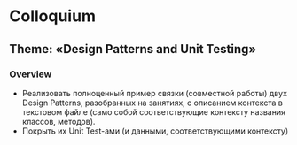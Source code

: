 # Сolloquium

## Theme: «Design Patterns and Unit Testing»

### Overview

* Реализовать полноценный пример связки (совместной работы) двух Design Patterns,
разобранных на занятиях,
с описанием контекста в текстовом файле (само собой соответствующие контексту названия классов, методов).
* Покрыть их Unit Test-ами (и данными, соответствующими контексту)
